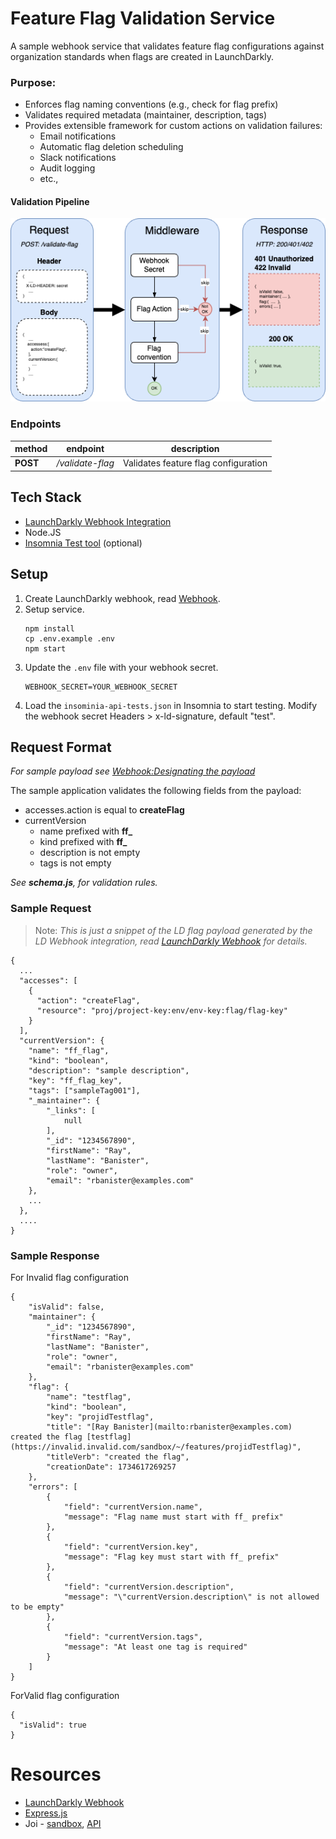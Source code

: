 
# Feature Flag Validation Service

A sample webhook service that validates feature flag configurations against organization standards when flags are created in LaunchDarkly. 

### Purpose:
* Enforces flag naming conventions (e.g., check for flag prefix)
* Validates required metadata (maintainer, description, tags)
* Provides extensible framework for custom actions on validation failures:
  * Email notifications
  * Automatic flag deletion scheduling
  * Slack notifications
  * Audit logging
  * etc.,

#### Validation Pipeline
  ![image](./img/components.png)


### Endpoints
|method|endpoint|description|
|--|--|--|
|**POST**|*/validate-flag*|Validates feature flag configuration|


## Tech Stack
* [LaunchDarkly Webhook Integration](https://docs.launchdarkly.com/home/infrastructure/webhooks)
* Node.JS
* [Insomnia Test tool](https://insomnia.rest/) (optional)
  

## Setup
1. Create LaunchDarkly webhook, read [Webhook](https://docs.launchdarkly.com/home/infrastructure/webhooks).
2. Setup service.
	```
	npm install
	cp .env.example .env
	npm start
	```
3. Update the `.env` file with your webhook secret.
   ```
   WEBHOOK_SECRET=YOUR_WEBHOOK_SECRET
   ```
4. Load the `insominia-api-tests.json` in Insomnia to start testing. Modify the webhook secret Headers > x-ld-signature, default "test".
   
   

## Request Format
*For sample payload see [Webhook:Designating the payload](https://apidocs.launchdarkly.com/tag/Webhooks#section/Designating-the-payload)*

The sample application validates the following fields from the payload:
- accesses.action  is equal to  **createFlag**
- currentVersion
  - name  prefixed with **ff_**
  - kind  prefixed with **ff_**
  - description is not empty
  - tags is not empty

*See **schema.js**, for validation rules.*

### Sample Request
>Note: *This is just a snippet of the LD flag payload generated by the LD Webhook integration, read [LaunchDarkly Webhook](https://apidocs.launchdarkly.com/tag/Webhooks) for details.*

```
{
  ...
  "accesses": [
    {
      "action": "createFlag",
      "resource": "proj/project-key:env/env-key:flag/flag-key"
    }
  ],
  "currentVersion": {
    "name": "ff_flag",
    "kind": "boolean",
    "description": "sample description",
    "key": "ff_flag_key",
    "tags": ["sampleTag001"],
	"_maintainer": {
		"_links": [
			null
		],
		"_id": "1234567890",
		"firstName": "Ray",
		"lastName": "Banister",
		"role": "owner",
		"email": "rbanister@examples.com"
	},
	...
  },
  ....
}
```


### Sample Response
For Invalid flag configuration
```
{
	"isValid": false,
	"maintainer": {
		"_id": "1234567890",
		"firstName": "Ray",
		"lastName": "Banister",
		"role": "owner",
		"email": "rbanister@examples.com"
	},
	"flag": {
		"name": "testflag",
		"kind": "boolean",
		"key": "projidTestflag",
		"title": "[Ray Banister](mailto:rbanister@examples.com) created the flag [testflag](https://invalid.invalid.com/sandbox/~/features/projidTestflag)",
		"titleVerb": "created the flag",
		"creationDate": 1734617269257
	},
	"errors": [
		{
			"field": "currentVersion.name",
			"message": "Flag name must start with ff_ prefix"
		},
		{
			"field": "currentVersion.key",
			"message": "Flag key must start with ff_ prefix"
		},
		{
			"field": "currentVersion.description",
			"message": "\"currentVersion.description\" is not allowed to be empty"
		},
		{
			"field": "currentVersion.tags",
			"message": "At least one tag is required"
		}
	]
}
```

ForValid flag configuration
```
{
  "isValid": true
}
```

# Resources
* [LaunchDarkly Webhook](https://apidocs.launchdarkly.com/tag/Webhooks)
* [Express.js](https://expressjs.com/en/5x/api.html)
* Joi - [sandbox](https://joi.dev/tester/), [API](https://joi.dev/api/?v=17.13.3)

